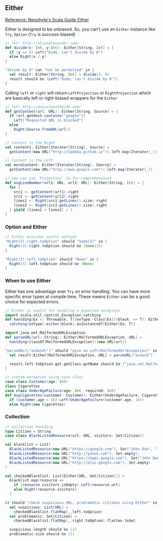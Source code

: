 ## Either

[Reference: Neophyte's Scala Guide Either](http://danielwestheide.com/blog/2013/01/02/the-neophytes-guide-to-scala-part-7-the-either-type.html)

Either is designed to be unbiased. So, you can't use an `Either` instance like `Try`, `Option` (`Try` is success-biased)

```scala
// ref: http://alvinalexander.com/
def divide(x: Int, y:Int): Either[String, Int] = {
  if (y == 0) Left("Dude, can't divide by 0")
  else Right(x / y)
}

"divide by 0" can "not be permitted" in {
  val result: Either[String, Int] = divide(3, 0)
  result should be (Left("Dude, can't divide by 0"))
}
```

Calling `left` or `right` will return  `LeftProjection` or `RightProjection` which are basically left or right-biased wrappers for the `Either`

```scala
// ref: http://danielwestheide.com/
def getContent(url: URL): Either[String, Source] = {
  if (url.getHost.contains("google"))
    Left("Requested URL is blocked")
  else
    Right(Source.fromURL(url))
}

// Content is the Right
val content1: Either[Iterator[String], Source] =
  getContent(new URL("http://1ambda.github.io")).left.map(Iterator(_))

// content is the Left
val moreContent: Either[Iterator[String], Source] =
  getContent(new URL("http://www.google.com")).left.map(Iterator(_))

// you can use `Projection` in for-comprehensions
def avgLineNumber(url1: URL, url2: URL): Either[String, Int] = {
  for {
    src1 <- getContent(url1).right
    src2 <- getContent(url2).right
    lines1 <- Right(src1.getLines().size).right
    lines2 <- Right(src2.getLines().size).right
  } yield (lines1 + lines2) / 2
}
```

### Option and Either

```scala
// Either provides useful methods
"Right(3).right.toOption" should "Some(3)" in {
  Right(3).right.toOption should be (Some(3))
}

"Right(3).left.toOption" should "None" in {
  Right(3).left.toOption should be (None)
}
```

### When to use Either

Either has one advantage over `Try` on error handling. You can have more specific error types at compile time. These means `Either` can be a good choice for expected errors.

```scala
// Either is useful for handling a expected exception
import scala.util.control.Exception.catching
def hanlding[Ex <: Throwable, T](exType: Class[Ex])(block: => T): Either[Ex, T] =
  catching(exType).either(block).asInstanceOf[Either[Ex, T]]

import java.net.MalformedURLException
def parseURL(url: String): Either[MalformedURLException, URL] =
  hanlding(classOf[MalformedURLException])(new URL(url))

"parseURL(\"asdasd\")" should "give an Left(MalformedUrlException)" in {
  val result:Either[MalformedURLException, URL] = parseURL("asdasd")

  result.left.toOption.get.getClass.getName should be ("java.net.MalformedURLException")
}

// custom exception using case class
case class Customer(age: Int)
class Cigarettes
case class UnderAgeFailure(age: Int, required: Int)
def buyCigarettes(customer: Customer): Either[UnderAgeFailure, Cigarettes] =
  if (customer.age < 16) Left(UnderAgeFailure(customer.age, 16))
  else Right(new Cigarettes)

```

### Collection

```scala
// collection hanlding
type Citizen = String
case class BlackListedResource(url: URL, visitors: Set[Citizen])

val blacklist = List(
  BlackListedResource(new URL("https://google.com"), Set("John Doe", "Johanna Doe")),
  BlackListedResource(new URL("http://yahoo.com"), Set.empty),
  BlackListedResource(new URL("https://maps.google.com"), Set("John Doe")),
  BlackListedResource(new URL("http://plus.google.com"), Set.empty)
)

val checkedBlacklist: List[Either[URL, Set[Citizen]]] =
  blacklist.map(resource =>
    if (resource.visitors.isEmpty) Left(resource.url)
    else Right(resource.visitors)
  )

it should "check suspicious URL, problematic citizens using Either" in {
  val suspicious: List[URL] =
    checkedBlacklist.flatMap(_.left.toOption)
  val problematic: Set[Citizen] =
    checkedBlacklist.flatMap(_.right.toOption).flatten.toSet

  suspicious.length should be (2)
  problematic.size should be (2)
```
